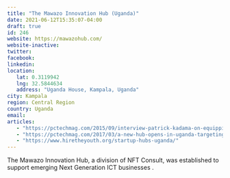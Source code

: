 ```yaml
---
title: "The Mawazo Innovation Hub (Uganda)"
date: 2021-06-12T15:35:07-04:00
draft: true
id: 246
website: https://mawazohub.com/
website-inactive: 
twitter: 
facebook: 
linkedin: 
location: 
   lat: 0.3119942
   lng: 32.5844634
   address: "Uganda House, Kampala, Uganda"
city: Kampala
region: Central Region
country: Uganda
email: 
articles:
   - "https://pctechmag.com/2015/09/interview-patrick-kadama-on-equipping-the-next-generation-of-innovators/"
   - "https://pctechmag.com/2017/03/a-new-hub-opens-in-uganda-targeting-youth-passionate-in-entrepreneurship-tech-startups/"
   - "https://www.hiretheyouth.org/startup-hubs-uganda/"
---
```

The Mawazo Innovation Hub, a division of NFT Consult, was established to support emerging Next Generation ICT businesses .  
